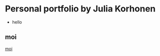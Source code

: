 # Personal portfolio by Julia Korhonen
- hello
## moi
[moi](https://juliakorhonen.github.io//Responsive-website)

